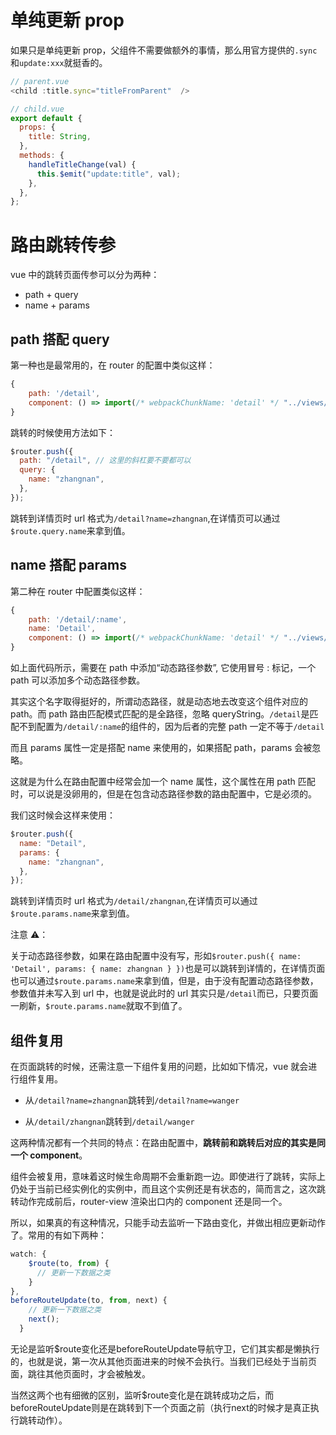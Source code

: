 # 单纯更新 prop

如果只是单纯更新 prop，父组件不需要做额外的事情，那么用官方提供的`.sync`和`update:xxx`就挺香的。

```js
// parent.vue
<child :title.sync="titleFromParent"  />
```

```js
// child.vue
export default {
  props: {
    title: String,
  },
  methods: {
    handleTitleChange(val) {
      this.$emit("update:title", val);
    },
  },
};
```

# 路由跳转传参

vue 中的跳转页面传参可以分为两种：

- path + query
- name + params

## path 搭配 query

第一种也是最常用的，在 router 的配置中类似这样：

```js
{
    path: '/detail',
    component: () => import(/* webpackChunkName: 'detail' */ "../views/detail" )
}
```

跳转的时候使用方法如下：

```js
$router.push({
  path: "/detail", // 这里的斜杠要不要都可以
  query: {
    name: "zhangnan",
  },
});
```

跳转到详情页时 url 格式为`/detail?name=zhangnan`,在详情页可以通过`$route.query.name`来拿到值。

## name 搭配 params

第二种在 router 中配置类似这样：

```js
{
    path: '/detail/:name',
    name: 'Detail',
    component: () => import(/* webpackChunkName: 'detail' */ "../views/detail" )
}
```

如上面代码所示，需要在 path 中添加“动态路径参数”, 它使用冒号 : 标记，一个 path 可以添加多个动态路径参数。

其实这个名字取得挺好的，所谓动态路径，就是动态地去改变这个组件对应的 path。而 path 路由匹配模式匹配的是全路径，忽略 queryString。`/detail`是匹配不到配置为`/detail/:name`的组件的，因为后者的完整 path 一定不等于`/detail`

而且 params 属性一定是搭配 name 来使用的，如果搭配 path，params 会被忽略。

这就是为什么在路由配置中经常会加一个 name 属性，这个属性在用 path 匹配时，可以说是没卵用的，但是在包含动态路径参数的路由配置中，它是必须的。

我们这时候会这样来使用：

```js
$router.push({
  name: "Detail",
  params: {
    name: "zhangnan",
  },
});
```

跳转到详情页时 url 格式为`/detail/zhangnan`,在详情页可以通过`$route.params.name`来拿到值。

注意 ⚠️：

关于动态路径参数，如果在路由配置中没有写，形如`$router.push({ name: 'Detail', params: { name: zhangnan } })`也是可以跳转到详情的，在详情页面也可以通过`$route.params.name`来拿到值，但是，由于没有配置动态路径参数，参数值并未写入到 url 中，也就是说此时的 url 其实只是`/detail`而已，只要页面一刷新，`$route.params.name`就取不到值了。

## 组件复用

在页面跳转的时候，还需注意一下组件复用的问题，比如如下情况，vue 就会进行组件复用。

- 从`/detail?name=zhangnan`跳转到`/detail?name=wanger`

- 从`/detail/zhangnan`跳转到`/detail/wanger`

这两种情况都有一个共同的特点：在路由配置中，**跳转前和跳转后对应的其实是同一个 component**。

组件会被复用，意味着这时候生命周期不会重新跑一边。即使进行了跳转，实际上仍处于当前已经实例化的实例中，而且这个实例还是有状态的，简而言之，这次跳转动作完成前后，router-view 渲染出口内的 component 还是同一个。

所以，如果真的有这种情况，只能手动去监听一下路由变化，并做出相应更新动作了。常用的有如下两种：

```js
watch: {
    $route(to, from) {
      // 更新一下数据之类
    }
},
beforeRouteUpdate(to, from, next) {
    // 更新一下数据之类
    next();
  }
```
无论是监听$route变化还是beforeRouteUpdate导航守卫，它们其实都是懒执行的，也就是说，第一次从其他页面进来的时候不会执行。当我们已经处于当前页面，跳往其他页面时，才会被触发。

当然这两个也有细微的区别，监听$route变化是在跳转成功之后，而beforeRouteUpdate则是在跳转到下一个页面之前（执行next的时候才是真正执行跳转动作）。
